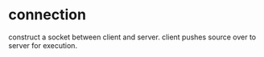 # connection
construct a socket between client and server. client pushes source over to server for execution.